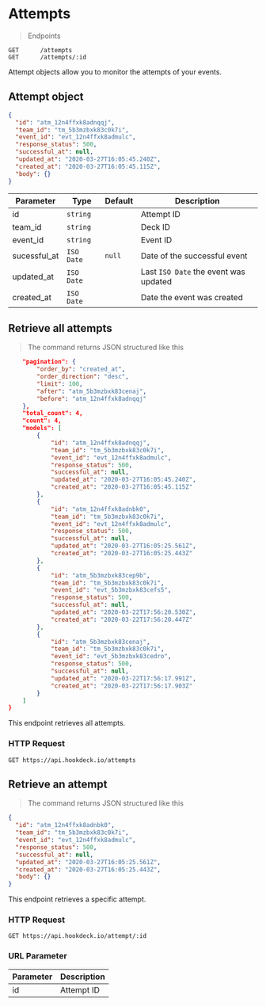 # Attempts

> Endpoints

```
GET      /attempts
GET      /attempts/:id
```

Attempt objects allow you to monitor the attempts of your events.

## Attempt object

```json
{
  "id": "atm_12n4ffxk8adnqqj",
  "team_id": "tm_5b3mzbxk83c0k7i",
  "event_id": "evt_12n4ffxk8admulc",
  "response_status": 500,
  "successful_at": null,
  "updated_at": "2020-03-27T16:05:45.240Z",
  "created_at": "2020-03-27T16:05:45.115Z",
  "body": {}
}
```

| Parameter    | Type       | Default | Description                           |
| ------------ | ---------- | ------- | ------------------------------------- |
| id           | `string`   |         | Attempt ID                            |
| team_id      | `string`   |         | Deck ID                               |
| event_id     | `string`   |         | Event ID                              |
| sucessful_at | `ISO Date` | `null`    | Date of the successful event          |
| updated_at   | `ISO Date` |         | Last `ISO Date` the event was updated |
| created_at   | `ISO Date` |         | Date the event was created            |

## Retrieve all attempts

> The command returns JSON structured like this

```json
    "pagination": {
        "order_by": "created_at",
        "order_direction": "desc",
        "limit": 100,
        "after": "atm_5b3mzbxk83cenaj",
        "before": "atm_12n4ffxk8adnqqj"
    },
    "total_count": 4,
    "count": 4,
    "models": [
        {
            "id": "atm_12n4ffxk8adnqqj",
            "team_id": "tm_5b3mzbxk83c0k7i",
            "event_id": "evt_12n4ffxk8admulc",
            "response_status": 500,
            "successful_at": null,
            "updated_at": "2020-03-27T16:05:45.240Z",
            "created_at": "2020-03-27T16:05:45.115Z"
        },
        {
            "id": "atm_12n4ffxk8adnbk0",
            "team_id": "tm_5b3mzbxk83c0k7i",
            "event_id": "evt_12n4ffxk8admulc",
            "response_status": 500,
            "successful_at": null,
            "updated_at": "2020-03-27T16:05:25.561Z",
            "created_at": "2020-03-27T16:05:25.443Z"
        },
        {
            "id": "atm_5b3mzbxk83cep9b",
            "team_id": "tm_5b3mzbxk83c0k7i",
            "event_id": "evt_5b3mzbxk83cefs5",
            "response_status": 500,
            "successful_at": null,
            "updated_at": "2020-03-22T17:56:20.530Z",
            "created_at": "2020-03-22T17:56:20.447Z"
        },
        {
            "id": "atm_5b3mzbxk83cenaj",
            "team_id": "tm_5b3mzbxk83c0k7i",
            "event_id": "evt_5b3mzbxk83cedro",
            "response_status": 500,
            "successful_at": null,
            "updated_at": "2020-03-22T17:56:17.991Z",
            "created_at": "2020-03-22T17:56:17.903Z"
        }
    ]
}
```

This endpoint retrieves all attempts.

### HTTP Request

`GET https://api.hookdeck.io/attempts`

## Retrieve an attempt

> The command returns JSON structured like this

```json
{
  "id": "atm_12n4ffxk8adnbk0",
  "team_id": "tm_5b3mzbxk83c0k7i",
  "event_id": "evt_12n4ffxk8admulc",
  "response_status": 500,
  "successful_at": null,
  "updated_at": "2020-03-27T16:05:25.561Z",
  "created_at": "2020-03-27T16:05:25.443Z",
  "body": {}
}
```

This endpoint retrieves a specific attempt.

### HTTP Request

`GET https://api.hookdeck.io/attempt/:id`

### URL Parameter

| Parameter | Description |
| --------- | ----------- |
| id        | Attempt ID  |
